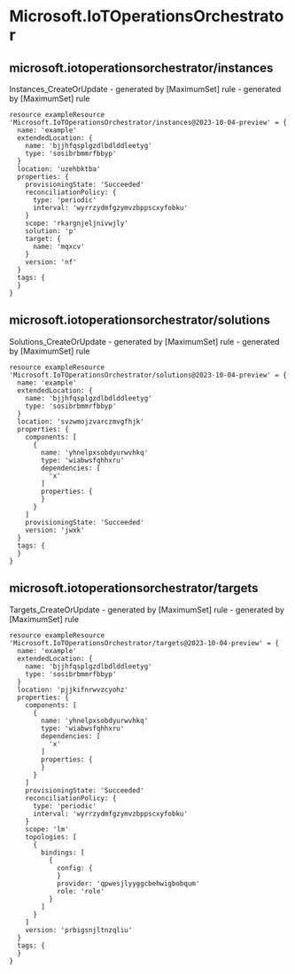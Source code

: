 # Microsoft.IoTOperationsOrchestrator

## microsoft.iotoperationsorchestrator/instances

Instances_CreateOrUpdate - generated by [MaximumSet] rule - generated by [MaximumSet] rule
```bicep
resource exampleResource 'Microsoft.IoTOperationsOrchestrator/instances@2023-10-04-preview' = {
  name: 'example'
  extendedLocation: {
    name: 'bjjhfqsplgzdlbdlddleetyg'
    type: 'sosibrbmmrfbbyp'
  }
  location: 'uzehbktba'
  properties: {
    provisioningState: 'Succeeded'
    reconciliationPolicy: {
      type: 'periodic'
      interval: 'wyrrzydmfgzymvzbppscxyfobku'
    }
    scope: 'rkargnjeljnivwjly'
    solution: 'p'
    target: {
      name: 'mqxcv'
    }
    version: 'nf'
  }
  tags: {
  }
}
```

## microsoft.iotoperationsorchestrator/solutions

Solutions_CreateOrUpdate - generated by [MaximumSet] rule - generated by [MaximumSet] rule
```bicep
resource exampleResource 'Microsoft.IoTOperationsOrchestrator/solutions@2023-10-04-preview' = {
  name: 'example'
  extendedLocation: {
    name: 'bjjhfqsplgzdlbdlddleetyg'
    type: 'sosibrbmmrfbbyp'
  }
  location: 'svzwmojzvarczmvgfhjk'
  properties: {
    components: [
      {
        name: 'yhnelpxsobdyurwvhkq'
        type: 'wiabwsfqhhxru'
        dependencies: [
          'x'
        ]
        properties: {
        }
      }
    ]
    provisioningState: 'Succeeded'
    version: 'jwxk'
  }
  tags: {
  }
}
```

## microsoft.iotoperationsorchestrator/targets

Targets_CreateOrUpdate - generated by [MaximumSet] rule - generated by [MaximumSet] rule
```bicep
resource exampleResource 'Microsoft.IoTOperationsOrchestrator/targets@2023-10-04-preview' = {
  name: 'example'
  extendedLocation: {
    name: 'bjjhfqsplgzdlbdlddleetyg'
    type: 'sosibrbmmrfbbyp'
  }
  location: 'pjjkifnrwvzcyohz'
  properties: {
    components: [
      {
        name: 'yhnelpxsobdyurwvhkq'
        type: 'wiabwsfqhhxru'
        dependencies: [
          'x'
        ]
        properties: {
        }
      }
    ]
    provisioningState: 'Succeeded'
    reconciliationPolicy: {
      type: 'periodic'
      interval: 'wyrrzydmfgzymvzbppscxyfobku'
    }
    scope: 'lm'
    topologies: [
      {
        bindings: [
          {
            config: {
            }
            provider: 'qpwesjlyyggcbehwigbobqum'
            role: 'role'
          }
        ]
      }
    ]
    version: 'prbigsnjltnzqliu'
  }
  tags: {
  }
}
```
